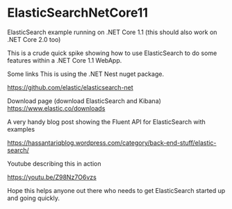 # ElasticSearchNetCore11
ElasticSearch example running on .NET Core 1.1 (this should also work on .NET Core 2.0 too)

This is a crude quick spike showing how to use ElasticSearch to do some features within a .NET Core 1.1 WebApp.

Some links
This is using the .NET Nest nuget package.

https://github.com/elastic/elasticsearch-net

Download page (download ElasticSearch and Kibana)
https://www.elastic.co/downloads

A very handy blog post showing the Fluent API for ElasticSearch with examples

https://hassantariqblog.wordpress.com/category/back-end-stuff/elastic-search/

Youtube describing this in action

https://youtu.be/Z98Nz7O6vzs

Hope this helps anyone out there who needs to get ElasticSearch started up and going quickly.


